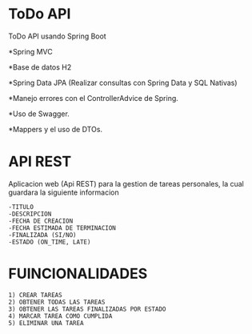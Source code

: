 # ToDo API 

ToDo API usando Spring Boot

  *Spring MVC
  
  *Base de datos H2
  
  *Spring Data JPA (Realizar consultas con Spring Data y SQL Nativas)

  *Manejo errores con el ControllerAdvice de Spring.

  *Uso de Swagger.

  *Mappers y el uso de DTOs.

# API REST

  Aplicacion web (Api REST) para la gestion de tareas personales, la cual guardara la siguiente informacion
  
    -TITULO
    -DESCRIPCION
    -FECHA DE CREACION
    -FECHA ESTIMADA DE TERMINACION
    -FINALIZADA (SI/NO)
    -ESTADO (ON_TIME, LATE)

# FUINCIONALIDADES

    1) CREAR TAREAS
    2) OBTENER TODAS LAS TAREAS
    3) OBTENER LAS TAREAS FINALIZADAS POR ESTADO
    4) MARCAR TAREA COMO CUMPLIDA
    5) ELIMINAR UNA TAREA

